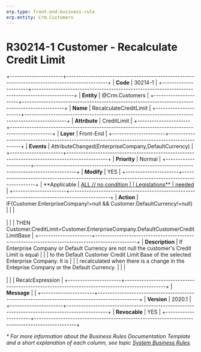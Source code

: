 ```yaml
---
erp.type: front-end-business-rule
erp.entity: Crm.Customers
---
```


# R30214-1 Customer - Recalculate Credit Limit
+----------------------+-----------------------------------------------------------------------------------------------+
| **Code**             | 30214-1                                                                                       |
+----------------------+-----------------------------------------------------------------------------------------------+
| **Entity**           | @Crm.Customers                                                                                |
+----------------------+-----------------------------------------------------------------------------------------------+
| **Name**             | RecalculateCreditLimit                                                                        |
+----------------------+-----------------------------------------------------------------------------------------------+
| **Attribute**        | CreditLimit                                                                                   |
+----------------------+-----------------------------------------------------------------------------------------------+
| **Layer**            | Front-End                                                                                     |
+----------------------+-----------------------------------------------------------------------------------------------+
| **Events**           | AttributeChanged(EnterpriseCompany,DefaultCurrency)                                           |
+----------------------+-----------------------------------------------------------------------------------------------+
| **Priority**         | Normal                                                                                        |
+----------------------+-----------------------------------------------------------------------------------------------+
| **Modify**           | YES                                                                                           |
+----------------------+-----------------------------------------------------------------------------------------------+
| **Applicable         | [ALL // no condition                                                                          |
| Legislations**       | needed](xref:applicable-legislations)                                                         |
+----------------------+-----------------------------------------------------------------------------------------------+
| **Action**           | IF(Customer.EnterpriseCompany!=null && Customer.DefaultCurrency!=null)                        |
|                      | <br/><br/>                                                                                    |
|                      | THEN Customer.CreditLimit=Customer.EnterpriseCompany.DefaultCustomerCreditLimitBase           |
+----------------------+-----------------------------------------------------------------------------------------------+
| **Description**      | If Enterprise Company or Default Currency are not null the customer\'s Credit Limit is equal  |
|                      | to the Default Customer Credit Limit Base of the selected Enterprise Company. It is           |
|                      | recalculated when there is a change in the Enteprise Company or the Default Currency.         |
|                      | <br/><br/>                                                                                    |
|                      | RecalcExpression                                                                              |
+----------------------+-----------------------------------------------------------------------------------------------+
| **Message**          |                                                                                               |
+----------------------+-----------------------------------------------------------------------------------------------+
| **Version**          | 2020.1                                                                                        |
+----------------------+-----------------------------------------------------------------------------------------------+
| **Revocable**        | YES                                                                                           |
+----------------------+-----------------------------------------------------------------------------------------------+

*\* For more information about the Business Rules Documentation Template and a short explanation of each column, see
topic [System Business Rules](../templates/template-description-system-business-rules.md).*

